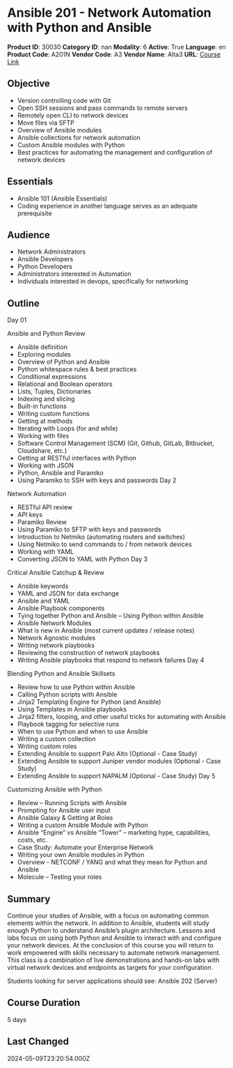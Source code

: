 # Ansible 201 - Network Automation with Python and Ansible

**Product ID**: 30030
**Category ID**: nan
**Modality**: 6
**Active**: True
**Language**: en
**Product Code**: A201N
**Vendor Code**: A3
**Vendor Name**: Alta3
**URL**: [Course Link](https://www.fastlaneus.com/course/alta3-a201n)

## Objective
- Version controlling code with Git
- Open SSH sessions and pass commands to remote servers
- Remotely open CLI to network devices
- Move files via SFTP
- Overview of Ansible modules
- Ansible collections for network automation
- Custom Ansible modules with Python
- Best practices for automating the management and configuration of network devices

## Essentials
- Ansible 101 (Ansible Essentials)
- Coding experience in another language serves as an adequate prerequisite

## Audience
- Network Administrators
- Ansible Developers
- Python Developers
- Administrators interested in Automation
- Individuals interested in devops, specifically for networking

## Outline
Day 01


Ansible and Python Review


- Ansible definition
- Exploring modules
- Overview of Python and Ansible
- Python whitespace rules & best practices
- Conditional expressions
- Relational and Boolean operators
- Lists, Tuples, Dictionaries
- Indexing and slicing
- Built-in functions
- Writing custom functions
- Getting at methods
- Iterating with Loops (for and while)
- Working with files
- Software Control Management (SCM) (Git, Github, GitLab, Bitbucket, Cloudshare, etc.)
- Getting at RESTful interfaces with Python
- Working with JSON
- Python, Ansible and Paramiko
- Using Paramiko to SSH with keys and passwords
Day 2


Network Automation


- RESTful API review
- API keys
- Paramiko Review
- Using Paramiko to SFTP with keys and passwords
- Introduction to Netmiko (automating routers and switches)
- Using Netmiko to send commands to / from network devices
- Working with YAML
- Converting JSON to YAML with Python
Day 3


Critical Ansible Catchup & Review


- Ansible keywords
- YAML and JSON for data exchange
- Ansible and YAML
- Ansible Playbook components
- Tying together Python and Ansible – Using Python within Ansible
- Ansible Network Modules
- What is new in Ansible (most current updates / release notes)
- Network Agnostic modules
- Writing network playbooks
- Reviewing the construction of network playbooks
- Writing Ansible playbooks that respond to network failures
Day 4


Blending Python and Ansible Skillsets


- Review how to use Python within Ansible
- Calling Python scripts with Ansible
- Jinja2 Templating Engine for Python (and Ansible)
- Using Templates in Ansible playbooks
- Jinja2 filters, looping, and other useful tricks for automating with Ansible
- Playbook tagging for selective runs
- When to use Python and when to use Ansible
- Writing a custom collection
- Writing custom roles
- Extending Ansible to support Palo Alto (Optional - Case Study)
- Extending Ansible to support Juniper vendor modules (Optional - Case Study)
- Extending Ansible to support NAPALM (Optional - Case Study)
Day 5


Customizing Ansible with Python


- Review – Running Scripts with Ansible
- Prompting for Ansible user input
- Ansible Galaxy & Getting at Roles
- Writing a custom Ansible Module with Python
- Ansible “Engine” vs Ansible “Tower” – marketing hype, capabilities, costs, etc.
- Case Study: Automate your Enterprise Network
- Writing your own Ansible modules in Python
- Overview - NETCONF / YANG and what they mean for Python and Ansible
- Molecule – Testing your roles

## Summary
Continue your studies of Ansible, with a focus on automating common elements within the network. In addition to Ansible, students will study enough Python to understand Ansible’s plugin architecture. Lessons and labs focus on using both Python and Ansible to interact with and configure your network devices. At the conclusion of this course you will return to work empowered with skills necessary to automate network management. This class is a combination of live demonstrations and hands-on labs with virtual network devices and endpoints as targets for your configuration.

Students looking for server applications should see: Ansible 202 (Server)

## Course Duration
5 days

## Last Changed
2024-05-09T23:20:54.000Z
